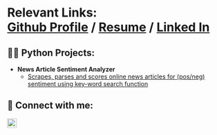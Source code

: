 

<h1>Relevant Links: <br/><a href="https://github.com/FujiPy">Github Profile</a> / <a href="https://www.linkedin.com/in/max-fujimori/">Resume</a> / <a href="https://docs.google.com/document/d/1NT6Ydmdnngg8T_gO_Mcc06L559bciQC2uOTAZLOz18s/edit?usp=share_link">Linked In</a> 

<h2>👨‍💻 Python Projects:</h2>

- <b>News Article Sentiment Analyzer </b>
  - [Scrapes, parses and scores online news articles for (pos/neg) sentiment using key-word search function](https://github.com/FujiPy/FujiPy.github.io/blob/main/Keyword_googlesearch_sentiment_analyzer.ipynb)

<!--
<h2>📺 Popular YouTube Videos</h2>

- [How to get into Cybersecurity Starting From Zero](https://www.youtube.com/watch?v=a83ASGn_V_s)
-->

<h2> 🤳 Connect with me:</h2>

[<img align="left" alt="JoshMadakor | LinkedIn" width="22px" src="https://cdn.jsdelivr.net/npm/simple-icons@v3/icons/linkedin.svg" />][linkedin]

[linkedin]: https://linkedin.com/in/

<!--
Here are some ideas to get you started:

- 🔭 I’m currently working on ...
- 🌱 I’m currently learning ...
- 👯 I’m looking to collaborate on ...
- 🤔 I’m looking for help with ...
- 💬 Ask me about ...
- 📫 How to reach me: ...
- 😄 Pronouns: ...
- ⚡ Fun fact: ...
-->
